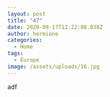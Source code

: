 ```yaml
---
layout: post
title: "47"
date: 2020-09-17T12:22:08.038Z
author: hermione
categories:
  - Home
tags:
  - Europe
image: /assets/uploads/16.jpg
---
```

adf